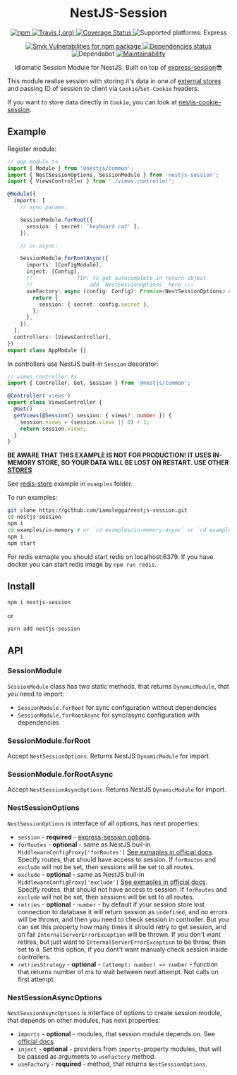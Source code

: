 <h1 align="center">NestJS-Session</h1>

<p align="center">
  <a href="https://www.npmjs.com/package/nestjs-session">
    <img alt="npm" src="https://img.shields.io/npm/v/nestjs-session" />
  </a>
  <a href="https://travis-ci.org/iamolegga/nestjs-session">
    <img alt="Travis (.org)" src="https://img.shields.io/travis/iamolegga/nestjs-session" />
  </a>
  <a href="https://coveralls.io/github/iamolegga/nestjs-session?branch=master">
    <img alt="Coverage Status" src="https://coveralls.io/repos/github/iamolegga/nestjs-session/badge.svg?branch=master" />
  </a>
  <img alt="Supported platforms: Express" src="https://img.shields.io/badge/platforms-Express-green" />
</p>
<p align="center">
  <a href="https://snyk.io/test/github/iamolegga/nestjs-session">
    <img alt="Snyk Vulnerabilities for npm package" src="https://img.shields.io/snyk/vulnerabilities/npm/nestjs-session" />
  </a>
  <a href="https://david-dm.org/iamolegga/nestjs-session">
    <img alt="Dependencies status" src="https://badgen.net/david/dep/iamolegga/nestjs-session">
  </a>
  <img alt="Dependabot" src="https://badgen.net/dependabot/iamolegga/nestjs-session/?icon=dependabot">
  <a href="https://codeclimate.com/github/iamolegga/nestjs-session">
    <img alt="Maintainability" src="https://badgen.net/codeclimate/maintainability/iamolegga/nestjs-session">
  </a>
</p>

<p align="center">Idiomatic Session Module for NestJS. Built on top of <a href="https://npm.im/express-session">express-session</a>😎</p>

This module realise session with storing it's data in one of [external stores](https://github.com/expressjs/session#compatible-session-stores) and passing ID of session to client via `Cookie`/`Set-Cookie` headers.

If you want to store data directly in `Cookie`, you can look at [nestjs-cookie-session](https://github.com/iamolegga/nestjs-cookie-session).

## Example

Register module:

```ts
// app.module.ts
import { Module } from '@nestjs/common';
import { NestSessionOptions, SessionModule } from 'nestjs-session';
import { ViewsController } from './views.controller';

@Module({
  imports: [
    // sync params:

    SessionModule.forRoot({
      session: { secret: 'keyboard cat' },
    }),

    // or async:

    SessionModule.forRootAsync({
      imports: [ConfigModule],
      inject: [Config],
      //              TIP: to get autocomplete in return object
      //                  add `NestSessionOptions` here ↓↓↓
      useFactory: async (config: Config): Promise<NestSessionOptions> => {
        return {
          session: { secret: config.secret },
        };
      },
    }),
  ],
  controllers: [ViewsController],
})
export class AppModule {}
```

In controllers use NestJS built-in `Session` decorator:

```ts
// views.controller.ts
import { Controller, Get, Session } from '@nestjs/common';

@Controller('views')
export class ViewsController {
  @Get()
  getViews(@Session() session: { views?: number }) {
    session.views = (session.views || 0) + 1;
    return session.views;
  }
}
```

**BE AWARE THAT THIS EXAMPLE IS NOT FOR PRODUCTION! IT USES IN-MEMORY STORE, SO YOUR DATA WILL BE LOST ON RESTART. USE OTHER [STORES](https://github.com/expressjs/session#compatible-session-stores)**

See [redis-store](https://github.com/tj/connect-redis) example in `examples` folder.

To run examples:

```sh
git clone https://github.com/iamolegga/nestjs-session.git
cd nestjs-session
npm i
cd examples/in-memory # or `cd examples/in-memory-async` or `cd examples/redis-store`
npm i
npm start
```

For redis exmaple you should start redis on localhost:6379.
If you have docker you can start redis image by `npm run redis`.

## Install

```sh
npm i nestjs-session
```

or

```sh
yarn add nestjs-session
```

## API

### SessionModule

`SessionModule` class has two static methods, that returns `DynamicModule`, that you need to import:

- `SessionModule.forRoot` for sync configuration without dependencies
- `SessionModule.forRootAsync` for sync/async configuration with dependencies

### SessionModule.forRoot

Accept `NestSessionOptions`. Returns NestJS `DynamicModule` for import.

### SessionModule.forRootAsync

Accept `NestSessionAsyncOptions`. Returns NestJS `DynamicModule` for import.

### NestSessionOptions

`NestSessionOptions` is interface of all options, has next properties:

- `session` - **required** - [express-session options](https://github.com/expressjs/session#options).
- `forRoutes` - **optional** - same as NestJS buil-in `MiddlewareConfigProxy['forRoutes']` [See exmaples in official docs](https://docs.nestjs.com/middleware#applying-middleware). Specify routes, that should have access to session. If `forRoutes` and `exclude` will not be set, then sessions will be set to all routes.
- `exclude` - **optional** - same as NestJS buil-in `MiddlewareConfigProxy['exclude']` [See exmaples in official docs](https://docs.nestjs.com/middleware#applying-middleware). Specify routes, that should not have access to session. If `forRoutes` and `exclude` will not be set, then sessions will be set to all routes.
- `retries` - **optional** - `number` - by default if your session store lost connection to database it will return session as `undefined`, and no errors will be thrown, and then you need to check session in controller. But you can set this property how many times it should retry to get session, and on fail `InternalServerErrorException` will be thrown. If you don't want retires, but just want to `InternalServerErrorException` to be throw, then set to `0`. Set this option, if you dont't want manualy check session inside controllers.
- `retriesStrategy` - **optional** - `(attempt: number) => number` - function that returns number of ms to wait between next attempt. Not calls on first attempt.

### NestSessionAsyncOptions

`NestSessionAsyncOptions` is interface of options to create session module, that depends on other modules, has next properties:

- `imports` - **optional** - modules, that session module depends on. See [official docs](https://docs.nestjs.com/modules).
- `inject` - **optional** - providers from `imports`-property modules, that will be passed as arguments to `useFactory` method.
- `useFactory` - **required** - method, that returns `NestSessionOptions`.
